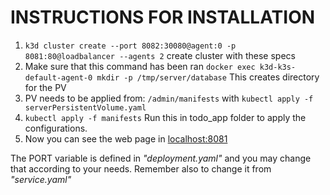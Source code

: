 
 # INSTRUCTIONS FOR INSTALLATION
1. ```k3d cluster create --port 8082:30080@agent:0 -p 8081:80@loadbalancer --agents 2``` create cluster with these specs 
2. Make sure that this command has been ran ```docker exec k3d-k3s-default-agent-0 mkdir -p /tmp/server/database``` This creates directory for the PV
3. PV needs to be applied from: ```/admin/manifests``` with ```kubectl apply -f serverPersistentVolume.yaml```
4. ```kubectl apply -f manifests``` Run this in todo_app folder to apply the configurations.
5. Now you can see the web page in [localhost:8081](http://localhost:8081/)


The PORT variable is defined in _"deployment.yaml"_ and you may change that according to your needs. Remember also to change it from _"service.yaml"_